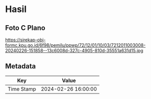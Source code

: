 # Hasil

## Foto C Plano

https://sirekap-obj-formc.kpu.go.id/6f98/pemilu/ppwp/72/12/01/10/03/7212011003008-20240226-151858--13c6008d-327c-4905-810d-35551a631d15.jpg


## Metadata

| Key        | Value               |
| ---------- | ------------------- |
| Time Stamp | 2024-02-26 16:00:00 |



